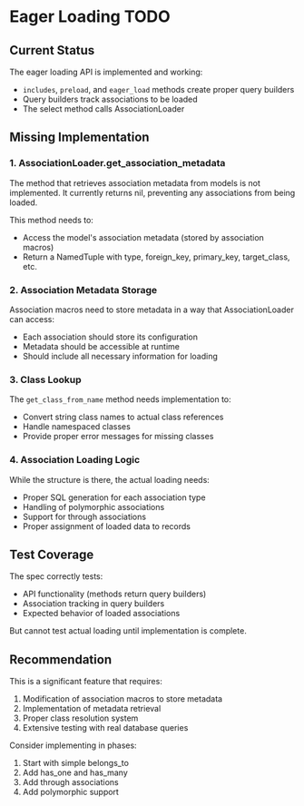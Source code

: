 # Eager Loading TODO

## Current Status

The eager loading API is implemented and working:
- `includes`, `preload`, and `eager_load` methods create proper query builders
- Query builders track associations to be loaded
- The select method calls AssociationLoader

## Missing Implementation

### 1. AssociationLoader.get_association_metadata
The method that retrieves association metadata from models is not implemented. It currently returns nil, preventing any associations from being loaded.

This method needs to:
- Access the model's association metadata (stored by association macros)
- Return a NamedTuple with type, foreign_key, primary_key, target_class, etc.

### 2. Association Metadata Storage
Association macros need to store metadata in a way that AssociationLoader can access:
- Each association should store its configuration
- Metadata should be accessible at runtime
- Should include all necessary information for loading

### 3. Class Lookup
The `get_class_from_name` method needs implementation to:
- Convert string class names to actual class references
- Handle namespaced classes
- Provide proper error messages for missing classes

### 4. Association Loading Logic
While the structure is there, the actual loading needs:
- Proper SQL generation for each association type
- Handling of polymorphic associations
- Support for through associations
- Proper assignment of loaded data to records

## Test Coverage

The spec correctly tests:
- API functionality (methods return query builders)
- Association tracking in query builders
- Expected behavior of loaded associations

But cannot test actual loading until implementation is complete.

## Recommendation

This is a significant feature that requires:
1. Modification of association macros to store metadata
2. Implementation of metadata retrieval
3. Proper class resolution system
4. Extensive testing with real database queries

Consider implementing in phases:
1. Start with simple belongs_to
2. Add has_one and has_many
3. Add through associations
4. Add polymorphic support